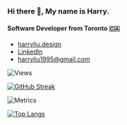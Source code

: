 ### Hi there 👋, My name is Harry.

#### Software Developer from Toronto 🇨🇦

- [harryliu.design](https://harryliu.design/)
- [LinkedIn](https://www.linkedin.com/in/iamharryliu/)
- [harryliu1995@gmail.com](mailto:harryliu1995@gmail.com)

![Views](https://komarev.com/ghpvc/?username=iamharryliu)

[![GitHub Streak](https://streak-stats.demolab.com/?user=iamharryliu&theme=dark)](https://git.io/streak-stats)

![Metrics](/github-metrics.svg)

[![Top Langs](https://github-readme-stats.vercel.app/api/top-langs/?username=iamharryliu)](https://github.com/iamharryliu/github-readme-stats)

